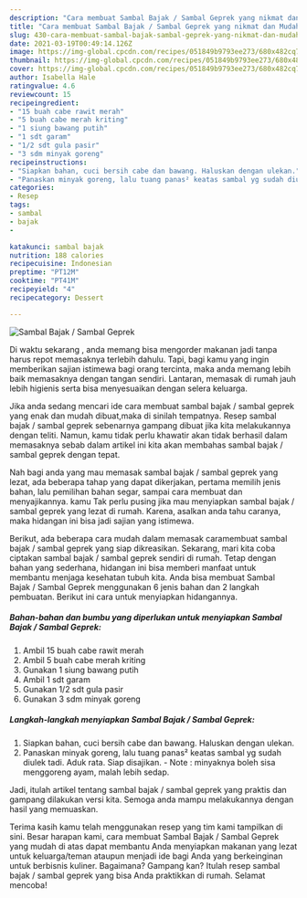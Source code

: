 ```yaml
---
description: "Cara membuat Sambal Bajak / Sambal Geprek yang nikmat dan Mudah Dibuat"
title: "Cara membuat Sambal Bajak / Sambal Geprek yang nikmat dan Mudah Dibuat"
slug: 430-cara-membuat-sambal-bajak-sambal-geprek-yang-nikmat-dan-mudah-dibuat
date: 2021-03-19T00:49:14.126Z
image: https://img-global.cpcdn.com/recipes/051849b9793ee273/680x482cq70/sambal-bajak-sambal-geprek-foto-resep-utama.jpg
thumbnail: https://img-global.cpcdn.com/recipes/051849b9793ee273/680x482cq70/sambal-bajak-sambal-geprek-foto-resep-utama.jpg
cover: https://img-global.cpcdn.com/recipes/051849b9793ee273/680x482cq70/sambal-bajak-sambal-geprek-foto-resep-utama.jpg
author: Isabella Hale
ratingvalue: 4.6
reviewcount: 15
recipeingredient:
- "15 buah cabe rawit merah"
- "5 buah cabe merah kriting"
- "1 siung bawang putih"
- "1 sdt garam"
- "1/2 sdt gula pasir"
- "3 sdm minyak goreng"
recipeinstructions:
- "Siapkan bahan, cuci bersih cabe dan bawang. Haluskan dengan ulekan."
- "Panaskan minyak goreng, lalu tuang panas² keatas sambal yg sudah diulek tadi. Aduk rata. Siap disajikan. Note : minyaknya boleh sisa menggoreng ayam, malah lebih sedap."
categories:
- Resep
tags:
- sambal
- bajak
- 

katakunci: sambal bajak  
nutrition: 188 calories
recipecuisine: Indonesian
preptime: "PT12M"
cooktime: "PT41M"
recipeyield: "4"
recipecategory: Dessert

---
```



![Sambal Bajak / Sambal Geprek](https://img-global.cpcdn.com/recipes/051849b9793ee273/680x482cq70/sambal-bajak-sambal-geprek-foto-resep-utama.jpg)

Di waktu  sekarang , anda memang bisa mengorder makanan jadi tanpa harus repot memasaknya terlebih dahulu. Tapi, bagi kamu yang ingin memberikan sajian istimewa bagi orang tercinta, maka anda memang lebih baik memasaknya dengan tangan sendiri. Lantaran, memasak di rumah jauh lebih higienis serta bisa menyesuaikan dengan selera keluarga.

Jika anda sedang mencari ide cara membuat sambal bajak / sambal geprek yang enak dan mudah dibuat,maka di sinilah tempatnya. Resep sambal bajak / sambal geprek  sebenarnya gampang dibuat jika kita melakukannya dengan teliti. Namun, kamu tidak perlu khawatir akan tidak berhasil dalam memasaknya 
sebab dalam artikel ini kita akan membahas sambal bajak / sambal geprek dengan tepat.  



Nah bagi anda yang mau memasak sambal bajak / sambal geprek yang lezat, ada beberapa tahap yang dapat dikerjakan, pertama memilih jenis bahan, lalu pemilihan bahan segar, sampai cara membuat dan menyajikannya. kamu Tak perlu pusing jika mau menyiapkan sambal bajak / sambal geprek yang lezat di rumah. Karena, asalkan anda  tahu caranya, maka hidangan ini bisa jadi sajian yang istimewa.

Berikut, ada beberapa cara mudah dalam memasak caramembuat sambal bajak / sambal geprek yang siap dikreasikan. Sekarang, mari kita coba ciptakan sambal bajak / sambal geprek sendiri di rumah. Tetap dengan bahan yang sederhana, hidangan ini bisa memberi manfaat untuk membantu menjaga kesehatan tubuh kita. Anda bisa membuat Sambal Bajak / Sambal Geprek menggunakan 6 jenis bahan dan 2 langkah pembuatan. Berikut ini cara untuk menyiapkan hidangannya.

<!--inarticleads1-->

##### Bahan-bahan dan bumbu yang diperlukan untuk menyiapkan Sambal Bajak / Sambal Geprek:

1. Ambil 15 buah cabe rawit merah
1. Ambil 5 buah cabe merah kriting
1. Gunakan 1 siung bawang putih
1. Ambil 1 sdt garam
1. Gunakan 1/2 sdt gula pasir
1. Gunakan 3 sdm minyak goreng




<!--inarticleads2-->

##### Langkah-langkah menyiapkan Sambal Bajak / Sambal Geprek:

1. Siapkan bahan, cuci bersih cabe dan bawang. Haluskan dengan ulekan.
1. Panaskan minyak goreng, lalu tuang panas² keatas sambal yg sudah diulek tadi. Aduk rata. Siap disajikan. - Note : minyaknya boleh sisa menggoreng ayam, malah lebih sedap.




Jadi, itulah artikel tentang  sambal bajak / sambal geprek  yang praktis dan gampang dilakukan versi kita. Semoga anda mampu melakukannya dengan hasil yang memuaskan. 

Terima kasih kamu telah menggunakan resep yang tim kami tampilkan di sini. Besar harapan kami, cara membuat  Sambal Bajak / Sambal Geprek yang mudah di atas dapat membantu Anda menyiapkan makanan yang lezat untuk keluarga/teman ataupun menjadi ide bagi Anda yang berkeinginan untuk berbisnis kuliner. Bagaimana? Gampang kan? Itulah resep sambal bajak / sambal geprek yang bisa Anda praktikkan di rumah. Selamat mencoba!

